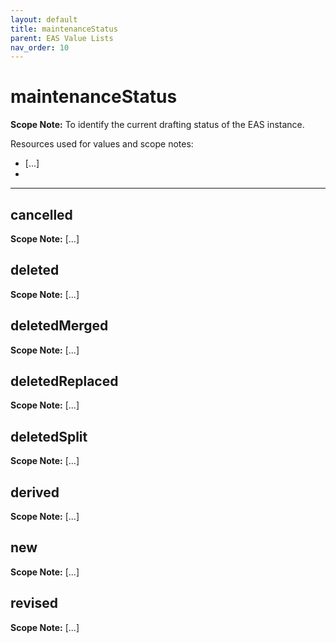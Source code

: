 ```yaml
---
layout: default
title: maintenanceStatus
parent: EAS Value Lists
nav_order: 10
---
```


# maintenanceStatus

**Scope Note:**
To identify the current drafting status of the EAS instance.

Resources used for values and scope notes:
 - [...]
 - 

---

## cancelled

**Scope Note:**
[...]

## deleted

**Scope Note:**
[...]

## deletedMerged

**Scope Note:**
[...]

## deletedReplaced

**Scope Note:**
[...]

## deletedSplit

**Scope Note:**
[...]

## derived

**Scope Note:**
[...]

## new

**Scope Note:**
[...]

## revised

**Scope Note:**
[...]
